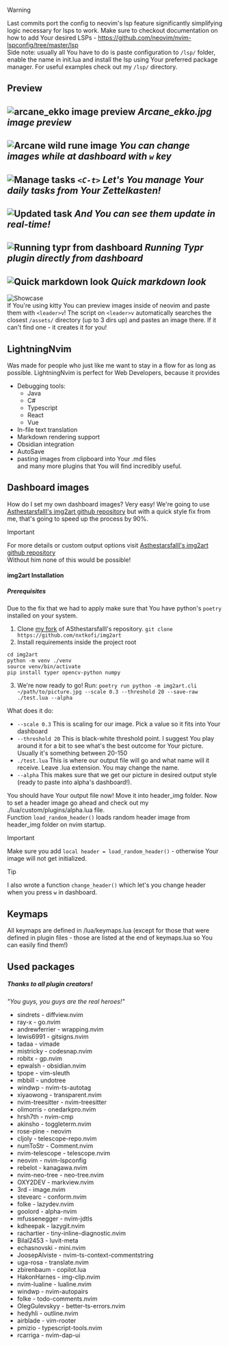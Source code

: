 > [!Warning]
> Last commits port the config to neovim's lsp feature significantly simplifying
> logic necessary for lsps to work. Make sure to checkout documentation on how
> to add Your desired LSPs - https://github.com/neovim/nvim-lspconfig/tree/master/lsp <br>
> Side note: usually all You have to do is paste configuration to `/lsp/`
> folder, enable the name in init.lua and install the lsp using Your preferred
> package manager. For useful examples check out my `/lsp/` directory.

## Preview

![arcane_ekko image preview](./assets/README-img/2025-02-01-at-15-01-04.avif)
*Arcane_ekko.jpg image preview*
---
![Arcane wild rune image](./assets/README-img/2025-02-01-at-15-02-21.avif)
*You can change images while at dashboard with `w` key*
---
![Manage tasks](./assets/README-img/2025-02-01-at-15-05-17.avif)
*`<C-t>` Let's You manage Your daily tasks from Your Zettelkasten!*
---
![Updated task](./assets/README-img/2025-02-01-at-15-05-53.avif)
*And You can see them update in real-time!*
---
![Running typr from dashboard](./assets/README-img/2025-01-26-at-01-38-57.avif)
*Running Typr plugin directly from dashboard*
---
![Quick markdown look](./assets/README-img/2025-01-26-at-01-40-22.avif)
*Quick markdown look*
---

![Showcase](https://media0.giphy.com/media/v1.Y2lkPTc5MGI3NjExeHRkbGxuMnY2Mnh5eXF2aHVhNWRtd2QxZDF1MTVydm5idWZkcnBpcyZlcD12MV9pbnRlcm5hbF9naWZfYnlfaWQmY3Q9Zw/0fq1PBCdISAc2DckVg/giphy.gif)<br>
If You're using kitty You can preview images inside of neovim and paste them with `<leader>v`!
The script on `<leader>v` automatically searches the closest `/assets/` directory (up to 3 dirs up) and pastes an image there. If it can't find one - it creates it for you!

## LightningNvim
Was made for people who just like me want to stay in a flow for as long as possible.
LightningNvim is perfect for Web Developers, because it provides
- Debugging tools:
    * Java 
    * C# 
    * Typescript 
    * React 
    * Vue
- In-file text translation 
- Markdown rendering support 
- Obsidian integration
- AutoSave
- pasting images from clipboard into Your .md files<br/>
and many more plugins that You will find incredibly useful.

## Dashboard images
How do I set my own dashboard images? Very easy! We're going
to use [Asthestarsfalll's img2art github repository](https://github.com/Asthestarsfalll/img2art) but
with a quick style fix from me, that's going to speed up the
process by 90%.

>[!important]
> For more details or custom output options visit [Asthestarsfalll's img2art github repository](https://github.com/Asthestarsfalll/img2art) <br/>
> Without him none of this would be possible! 

#### img2art Installation

##### Prerequisites
Due to the fix that we had to apply make sure that You have python's `poetry` installed on your system.
1. Clone [my fork](https://github.com/nxtkofi/img2art) of ASthestarsfalll's repository.
`git clone https://github.com/nxtkofi/img2art`
2. Install requirements inside the project root
```
cd img2art
python -m venv ./venv
source venv/bin/activate 
pip install typer opencv-python numpy
```

3. We're now ready to go! Run:
`poetry run python -m img2art.cli ~/path/to/picture.jpg --scale 0.3 --threshold 20 --save-raw ./test.lua --alpha`

What does it do:
- `--scale 0.3` This is scaling for our image. Pick a value so it fits into Your dashboard
- `--threshold 20` This is black-white threshold point. I suggest You play around it for a bit to see what's the best outcome for Your picture. Usually it's something between 20-150
- `./test.lua` This is where our output file will go and what name will it receive. Leave .lua extension. You may change the name.
- `--alpha` This makes sure that we get our picture in desired output style (ready to paste into alpha's dashboard!).

You should have Your output file now!
Move it into header_img folder.
Now to set a header image go ahead and check out my ./lua/custom/plugins/alpha.lua file.<br/>
Function `load_random_header()` loads random header image from header_img folder on nvim startup.

>[!important]
> Make sure you add `local header = load_random_header()` - otherwise Your image will not get initialized.

>[!tip]
> I also wrote a function `change_header()` which let's you change header when you press `w` in dashboard.

## Keymaps
All keymaps are defined in /lua/keymaps.lua (except for
those that were defined in plugin files - those are listed
at the end of keymaps.lua so You can easily find them!)

## Used packages
##### Thanks to all plugin creators! 

<i>"You guys, you guys are the real heroes!"</i>

- sindrets - diffview.nvim
- ray-x - go.nvim
- andrewferrier - wrapping.nvim
- lewis6991 - gitsigns.nvim
- tadaa - vimade
- mistricky - codesnap.nvim
- robitx - gp.nvim
- epwalsh - obsidian.nvim
- tpope - vim-sleuth
- mbbill - undotree
- windwp - nvim-ts-autotag
- xiyaowong - transparent.nvim
- nvim-treesitter - nvim-treesitter
- olimorris - onedarkpro.nvim
- hrsh7th - nvim-cmp
- akinsho - toggleterm.nvim
- rose-pine - neovim
- cljoly - telescope-repo.nvim
- numToStr - Comment.nvim
- nvim-telescope - telescope.nvim
- neovim - nvim-lspconfig
- rebelot - kanagawa.nvim
- nvim-neo-tree - neo-tree.nvim
- OXY2DEV - markview.nvim
- 3rd - image.nvim
- stevearc - conform.nvim
- folke - lazydev.nvim
- goolord - alpha-nvim
- mfussenegger - nvim-jdtls
- kdheepak - lazygit.nvim
- rachartier - tiny-inline-diagnostic.nvim
- Bilal2453 - luvit-meta
- echasnovski - mini.nvim
- JoosepAlviste - nvim-ts-context-commentstring
- uga-rosa - translate.nvim
- zbirenbaum - copilot.lua
- HakonHarnes - img-clip.nvim
- nvim-lualine - lualine.nvim
- windwp - nvim-autopairs
- folke - todo-comments.nvim 
- OlegGulevskyy - better-ts-errors.nvim
- hedyhli - outline.nvim
- airblade - vim-rooter
- pmizio - typescript-tools.nvim
- rcarriga - nvim-dap-ui

